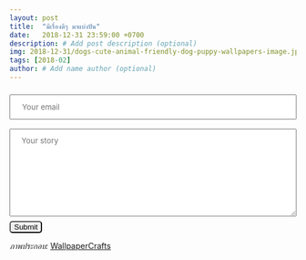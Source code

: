 ```yaml
---
layout: post
title:  "มีเรื่องดีๆ มาแบ่งปัน"
date:   2018-12-31 23:59:00 +0700
description: # Add post description (optional)
img: 2018-12-31/dogs-cute-animal-friendly-dog-puppy-wallpapers-image.jpg # Add image post (optional)
tags: [2018-02]
author: # Add name author (optional)
---
```

<form method="POST" action="https://formspree.io/odd.daboss@sdee.co">
  <input type="hidden" name="_cc" value="udomsakodd+0lyy5tuobtt3xjl1mhw2@boards.trello.com" />
  <input type="hidden" name="_next" value="//whatsgood.sdee.co/about/" />
  <input type="email" name="email" required placeholder="Your email" style="font-family:inherit;width:100%;padding:12px 20px;margin:8px 0;">
  <br>
  <textarea name="message" rows="8" required placeholder="Your story" style="font-family:inherit;width:100%;padding:12px 20px;margin:8px 0;"></textarea><br>
  <button type="submit" style="border-radius: 5px;">Submit</button>
</form>

*ภาพประกอบ:* [WallpaperCrafts](https://wallpaperscraft.com/)
